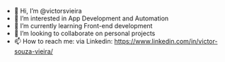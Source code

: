 - 👋 Hi, I’m @victorsvieira
- 👀 I’m interested in App Development and Automation
- 🌱 I’m currently learning Front-end development
- 💞️ I’m looking to collaborate on personal projects
- 📫 How to reach me: via Linkedin: https://www.linkedin.com/in/victor-souza-vieira/

<!---
victorsvieira/victorsvieira is a ✨ special ✨ repository because its `README.md` (this file) appears on your GitHub profile.
You can click the Preview link to take a look at your changes.
--->
